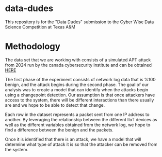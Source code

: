 # data-dudes
This repository is for the "Data Dudes" submission to the Cyber Wise Data Science Competition at Texas A&amp;M

# Methodology
The data set that we are working with consists of a simulated APT attack from 2024 run by the canada cybersecurity institute and can be obtained [HERE](https://www.unb.ca/cic/datasets/iiot-dataset-2024.html)

The first phase of the experiment consists of network log data that is %100 benign, and the attack begins during the second phase. The goal of our analysis was to create a model that can identify when the attacks begin using a changepoint detection. Our assumption is that once attackers have access to the system, there will be different interactions than there usually are and we hope to be able to detect that change.

Each row in the dataset represents a packet sent from one IP address to another. By leveraging the relationship between the different IIoT devices as well as the different variables obtained from the network log, we hope to find a difference between the benign and the packets.

Once it is identified that there is an attack, we have a model that will determine what type of attack it is so that the attacker can be removed from the system.
